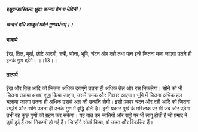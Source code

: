 ##### इक्षुदण्डास्तिलाः क्षुद्राः कान्ता हेम च मेदिनी।
##### चन्दनं दधि ताम्बूलं मर्दनं गुणवर्धनम्।। 

#### भावार्थ

ईख, तिल, मूर्ख, छोटे आदमी, स्त्री, सोना, भूमि, चंदन और दही तथा पान इन्हें जितना मला जाएगा उतने ही इनके गुण बढ़ेंगे। ।।13।।

#### तात्पर्य

ईख और तिल आदि को जितना अधिक दबाएंगे उतना ही अधिक तेल और रस निकलेगा। सोने को भी जितना तपाया अथवा शुद्ध किया जाएगा, उसमें चमक और निखार आएगा। भूमि में जितना अधिक हल चलाया जाएगा उतना ही अधिक उससे अन्न की उत्पत्ति होगी। इसी प्रकार चंदन और दही आदि को जितना रगड़ेंगे और मथेंगे उतना ही उनके गुण में वृद्धि होती है। इसी प्रकार मूर्ख के मस्तिष्क पर भी जब जोर पड़ेगा तभी वह कुछ गुणों को ग्रहण कर सकेगा। यह बात उन जातियों और राष्ट्रों पर भी लागू होती है जो प्रमाद में डूबी हुई हैं तथा निकम्मी हो गई हैं। जिन्होंने संघर्ष किया, वो उन्नत और विकसित हैं।